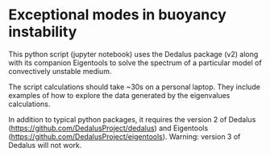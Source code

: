 # Exceptional modes in buoyancy instability

This python script (jupyter notebook) uses the Dedalus package (v2) along with its companion Eigentools to solve the spectrum of a particular model of convectively unstable medium.

The script calculations should take ~30s on a personal laptop. They include examples of how to explore the data generated by the eigenvalues calculations.

In addition to typical python packages, it requires the version 2 of Dedalus (https://github.com/DedalusProject/dedalus) and Eigentools (https://github.com/DedalusProject/eigentools).
Warning: version 3 of Dedalus will not work.
